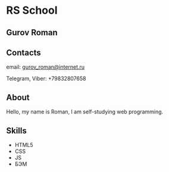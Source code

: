 # RS School

## Gurov Roman

## Contacts

email: gurov_roman@internet.ru

Telegram, Viber: +79832807658 

## About

Hello, my name is Roman, I am self-studying web programming.



## Skills

- HTML5
- CSS
- JS
- БЭМ


